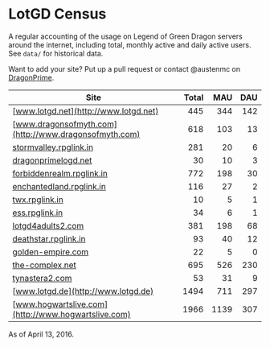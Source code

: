# LotGD Census
A regular accounting of the usage on Legend of Green Dragon servers around the internet, including total, monthly active and daily active users. See `data/` for historical data.

Want to add your site? Put up a pull request or contact @austenmc on [DragonPrime](http://dragonprime.net).


Site | Total | MAU | DAU
--- | ---:| ---:| ---:
[www.lotgd.net](http://www.lotgd.net)|445|344|142
[www.dragonsofmyth.com](http://www.dragonsofmyth.com)|618|103|13
[stormvalley.rpglink.in](http://stormvalley.rpglink.in)|281|20|6
[dragonprimelogd.net](http://dragonprimelogd.net)|30|10|3
[forbiddenrealm.rpglink.in](http://forbiddenrealm.rpglink.in)|772|198|30
[enchantedland.rpglink.in](http://enchantedland.rpglink.in)|116|27|2
[twx.rpglink.in](http://twx.rpglink.in)|10|5|1
[ess.rpglink.in](http://ess.rpglink.in)|34|6|1
[lotgd4adults2.com](http://lotgd4adults2.com)|381|198|68
[deathstar.rpglink.in](http://deathstar.rpglink.in)|93|40|12
[golden-empire.com](http://golden-empire.com)|22|5|0
[the-complex.net](http://the-complex.net)|695|526|230
[tynastera2.com](http://tynastera2.com)|53|31|9
[www.lotgd.de](http://www.lotgd.de)|1494|711|297
[www.hogwartslive.com](http://www.hogwartslive.com)|1966|1139|307

As of April 13, 2016.
